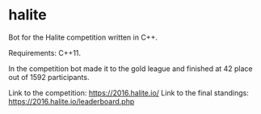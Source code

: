 # halite
Bot for the Halite competition written in C++.

Requirements: C++11.

In the competition bot made it to the gold league and finished at 42 place out of 1592 participants.

Link to the competition: https://2016.halite.io/
Link to the final standings: https://2016.halite.io/leaderboard.php

